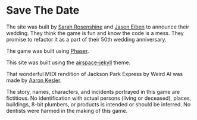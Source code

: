 # Save The Date
The site was built by [Sarah Rosenshine](https://github.com/rosenshine) and [Jason Eiben](https://github.com/mreiben) to announce their wedding. They think the game is fun and know the code is a mess. They promise to refactor it as a part of their 50th wedding anniversary.

The game was built using [Phaser](https://phaser.io).

This site was built using the [airspace-jekyll](https://github.com/ndrewtl/airspace-jekyll) theme.

That wonderful MIDI rendition of Jackson Park Express by Weird Al was made by [Aaron Kesler](https://www.youtube.com/watch?v=qSid8QV2Xh4).

The story, names, characters, and incidents portrayed in this game are fictitious. No identification with actual persons (living or deceased), places, buildings, 8-bit plumbers, or products is intended or should be inferred. No dentists were harmed in the making of this game.